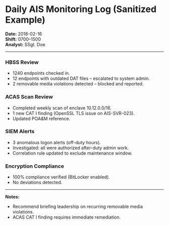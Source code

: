 # Daily AIS Monitoring Log (Sanitized Example)

**Date:** 2018-02-16  
**Shift:** 0700–1500  
**Analyst:** SSgt. Doe  

---

### HBSS Review
- 1240 endpoints checked in.
- 12 endpoints with outdated DAT files – escalated to system admin.
- 2 removable media violations detected – blocked and reported.

### ACAS Scan Review
- Completed weekly scan of enclave 10.12.0.0/16.
- 1 new CAT I finding (OpenSSL TLS issue on AIS-SVR-023).
- Updated POA&M reference.

### SIEM Alerts
- 3 anomalous logon alerts (off-duty hours).
- Investigated: all were authorized after-duty admin work.
- Correlation rule updated to exclude maintenance window.

### Encryption Compliance
- 100% compliance verified (BitLocker enabled).
- No deviations detected.

---

**Notes:**  
- Recommend briefing leadership on recurring removable media violations.  
- ACAS CAT I finding requires immediate remediation.

